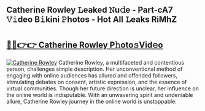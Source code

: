 ## Catherine Rowley 𝙻eaked 𝙽u𝚍e - Part-cA7 𝚅𝚒deo B𝚒kini 𝙿hotos - Hot All 𝙻eaks RiMhZ

# <h2><a href="http://ld0lsb.urlbe.top/?page=Catherine+Rowley">🔗🔗👉👉 Catherine Rowley P𝚑oto𝚜Vid𝚎o</a></h2>

[![Catherine Rowley](https://i.imgur.com/eBuTRDB.gif)](http://ld0lsb.urlbe.top/?page=Catherine+Rowley)
Catherine Rowley, a multifaceted and contentious person, challenges simple description. Her unconventional method of engaging with online audiences has allured and offended followers, stimulating debates on consent, artistic expression, and the essence of virtual communities. Though her future direction is unclear, her influence on the online world is indisputable. With an unwavering spirit and undeniable allure, Catherine Rowley journey in the online world is unstoppable.

